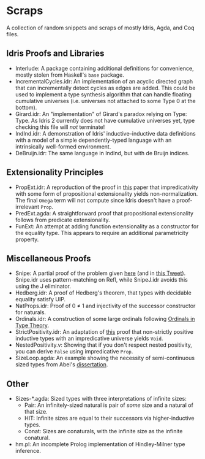 # Scraps

A collection of random snippets and scraps of mostly Idris, Agda, and Coq files.

## Idris Proofs and Libraries

* Interlude: A package containing additional definitions for convenience, mostly stolen from Haskell's `base` package.
* IncrementalCycles.idr: An implementation of an acyclic directed graph that can incrementally detect cycles as edges are added.
  This could be used to implement a type synthesis algorithm that can handle floating cumulative universes
  (i.e. universes not attached to some Type 0 at the bottom).
* Girard.idr: An "implementation" of Girard's paradox relying on Type: Type.
  As Idris 2 currently does not have cumulative universes yet, type checking this file will *not* terminate!
* IndInd.idr: A demonstration of Idris' inductive–inductive data definitions with a model
  of a simple dependently-typed language with an intrinsically well-formed environment.
* DeBruijn.idr: The same language in IndInd, but with de Bruijn indices.

## Extensionality Principles

* PropExt.idr: A reproduction of the proof in [this](https://doi.org/10.23638/LMCS-16(2:14)2020) paper
  that impredicativity with some form of propositional extensionality yields non-normalization.
  The final `Omega` term will not compute since Idris doesn't have a proof-irrelevant `Prop`.
* PredExt.agda: A straightforward proof that propositional extensionality follows from predicate extensionality.
* FunExt: An attempt at adding function extensionality as a constructor for the equality type.
  This appears to require an additional parametricity property.

## Miscellaneous Proofs

* Snipe: A partial proof of the problem given [here](https://sympa.inria.fr/sympa/arc/coq-club/2020-10/msg00010.html)
  (and in [this Tweet](https://twitter.com/TaliaRinger/status/1314805118299037696)).
  Snipe.idr uses pattern-matching on Refl, while SnipeJ.idr avoids this using the J eliminator.
* Hedberg.idr: A proof of Hedberg's theorem, that types with decidable equality satisfy UIP.
* NatProps.idr: Proof of 0 ≠ 1 and injectivity of the successor constructor for naturals.
* Ordinals.idr: A construction of some large ordinals following [Ordinals in Type Theory](http://www.cse.chalmers.se/~coquand/ordinal.ps).
* StrictPositivity.idr: An adaptation of [this](http://vilhelms.github.io/posts/why-must-inductive-types-be-strictly-positive/) proof
  that non-strictly positive inductive types with an impredicative universe yields `Void`.
* NestedPositivity.v: Showing that if you don't respect nested positivity, you can derive `False` using impredicative `Prop`.
* SizeLoop.agda: An example showing the necessity of semi-continuous sized types from Abel's [dissertation](http://www.cse.chalmers.se/~abela/diss.pdf).

## Other

* Sizes-*.agda: Sized types with three interpretations of infinite sizes:
  * Pair: An infinitely-sized natural is pair of *some* size and a natural of that size.
  * HIT: Infinite sizes are equal to their successors via higher-inductive types.
  * Conat: Sizes are conaturals, with the infinite size as the infinite conatural.
* hm.pl: An incomplete Prolog implementation of Hindley-Milner type inference.
